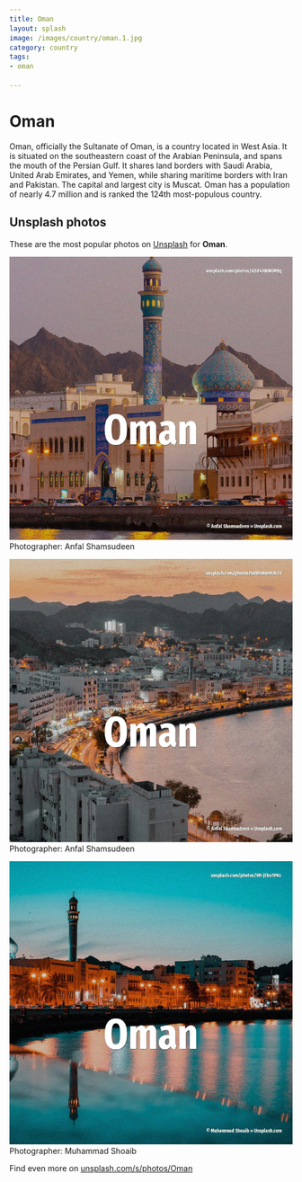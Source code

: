 ```yaml
---
title: Oman
layout: splash
image: /images/country/oman.1.jpg
category: country
tags:
- oman

---
```

# Oman

Oman, officially the Sultanate of Oman, is a country located in West Asia. It is situated on the southeastern coast of the Arabian Peninsula, and spans the mouth of the  Persian Gulf. It shares land borders with Saudi Arabia, United Arab Emirates, and Yemen, while sharing maritime  borders with Iran and Pakistan. The capital and largest city is Muscat. Oman has a population of nearly 4.7 million and is ranked the 124th most-populous country. 

 
## Unsplash photos
These are the most popular photos on [Unsplash](https://unsplash.com) for **Oman**.
 
![Oman](/images/country/oman.1.jpg)
Photographer:  Anfal Shamsudeen
 
![Oman](/images/country/oman.2.jpg)
Photographer:  Anfal Shamsudeen
 
![Oman](/images/country/oman.3.jpg)
Photographer:  Muhammad Shoaib
 
Find even more on [unsplash.com/s/photos/Oman](https://unsplash.com/s/photos/Oman)
 

